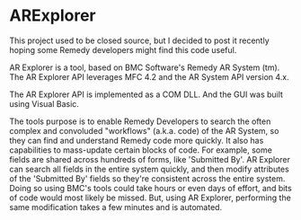 # ARExplorer

This project used to be closed source, but I decided to post it recently hoping some Remedy developers might find this code useful.

AR Explorer is a tool, based on BMC Software's Remedy AR System (tm).  The AR Explorer API leverages MFC 4.2 and the AR System API version 4.x.

The AR Explorer API is implemented as a COM DLL.  And the GUI was built using Visual Basic.  

The tools purpose is to enable Remedy Developers to search the often complex and convoluded "workflows" (a.k.a. code) of the AR System, so they can find and understand Remedy code more quickly.  It also has capabilities to mass-update certain blocks of code.  For example, some fields are shared across hundreds of forms, like 'Submitted By'.  AR Explorer can search all fields in the entire system quickly, and then modify attributes of the 'Submitted By' fields so they're consistent across the entire system.  Doing so using BMC's tools could take hours or even days of effort, and bits of code would most likely be missed.  But, using AR Explorer, performing the same modification takes a few minutes and is automated.

